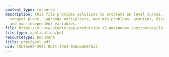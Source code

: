 ```yaml
---
content_type: resource
description: This file provides solutions to problems on level curves, partial derivatives,
  tangent plane, Lagrange multipliers, max-min problems, gradient, directional derivative,
  and non-independent variables.
file: https://ol-ocw-studio-app-production.s3.amazonaws.com/courses/18-02-multivariable-calculus-spring-2006/15b7be6039520b8139b3846addb6f0a2_prac2asol.pdf
file_type: application/pdf
resourcetype: Document
title: prac2asol.pdf
uid: 15b7be60-3952-0b81-39b3-846addb6f0a2
---
```

